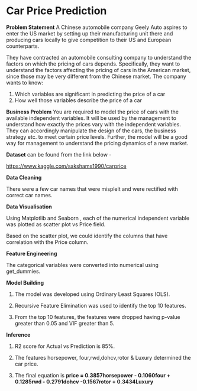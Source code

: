 # Car Price Prediction

**Problem Statement**
A Chinese automobile company Geely Auto aspires to enter the US market by setting up their manufacturing unit there and producing cars locally to give competition to their US and European counterparts.

They have contracted an automobile consulting company to understand the factors on which the pricing of cars depends. Specifically, they want to understand the factors affecting the pricing of cars in the American market, since those may be very different from the Chinese market. The company wants to know:

1. Which variables are significant in predicting the price of a car
2. How well those variables describe the price of a car

**Business Problem**
You are required to model the price of cars with the available independent variables. It will be used by the management to understand how exactly the prices vary with the independent variables. They can accordingly manipulate the design of the cars, the business strategy etc. to meet certain price levels. Further, the model will be a good way for management to understand the pricing dynamics of a new market.

**Dataset** can be found from the link below - 

https://www.kaggle.com/sakshams1990/carprice

**Data Cleaning**

There were a few car names that were misplelt and were rectified with correct car names.

**Data Visualisation**

Using Matplotlib and Seaborn , each of the numerical independent variable was plotted as scatter plot vs Price field.

Based on the scatter plot, we could identify the columns that have correlation with the Price column.

**Feature Engineering**

The categorical variables were converted into numerical using get_dummies.

**Model Building**

1. The  model was developed using Ordinary Least Squares (OLS).

2. Recursive Feature Elimination was used to identify the top 10 features.

3. From the top 10 features, the features were dropped having p-value greater than 0.05 and VIF greater than 5.

**Inference**
1. R2 score for Actual vs Prediction is 85%.

2. The features horsepower, four,rwd,dohcv,rotor & Luxury determined the car price.

3. The final equation is **price = 0.3857horsepower - 0.1060four + 0.1285rwd - 0.2791dohcv -0.1567rotor + 0.3434Luxury**
